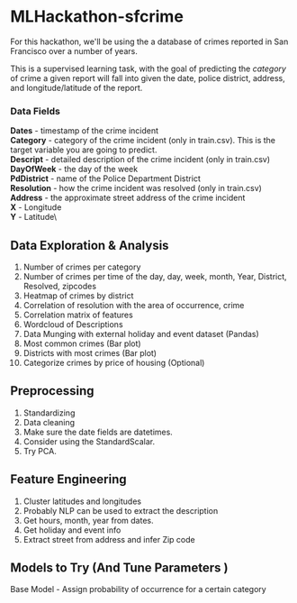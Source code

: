 # MLHackathon-sfcrime
For this hackathon, we'll be using the a database of crimes reported in San Francisco over a number of years.

This is a supervised learning task, with the goal of predicting the *category* of crime a given report will fall into given the date, police district, address, and longitude/latitude of the report.

### Data Fields
**Dates** - timestamp of the crime incident\
**Category** - category of the crime incident (only in train.csv). This is the target variable you are going to predict.\
**Descript** - detailed description of the crime incident (only in train.csv)\
**DayOfWeek** - the day of the week\
**PdDistrict** - name of the Police Department District\
**Resolution** - how the crime incident was resolved (only in train.csv)\
**Address** - the approximate street address of the crime incident\
**X** - Longitude\
**Y** - Latitude\


## Data Exploration & Analysis

1. Number of crimes per category
2. Number of crimes per time of the day, day, week, month, Year, District, Resolved, zipcodes 
3. Heatmap of crimes by district 
4. Correlation of resolution with the area of occurrence, crime 
5. Correlation matrix of features
6. Wordcloud of Descriptions 
7. Data Munging with external holiday and event dataset (Pandas)
8. Most common crimes (Bar plot)
9. Districts with most crimes (Bar plot) 
10. Categorize crimes by price of housing (Optional)

## Preprocessing
1. Standardizing
2. Data cleaning
3. Make sure the date fields are datetimes.
4. Consider using the StandardScalar.
5. Try PCA.


## Feature Engineering
1. Cluster latitudes and longitudes
2. Probably NLP can be used to extract the description
3. Get hours, month, year from dates. 
4. Get holiday and event info
5. Extract street from address and infer Zip code



## Models to Try (And Tune Parameters )

Base Model - Assign probability of occurrence for a certain category


